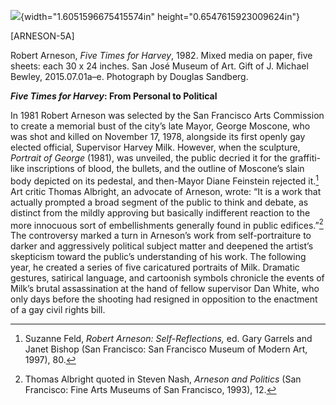 ![](media/image1.png){width="1.6051596675415574in" height="0.6547615923009624in"}

\[ARNESON-5A\]

Robert Arneson, *Five Times for Harvey*, 1982. Mixed media on paper, five sheets: each 30 x 24 inches. San José Museum of Art. Gift of J. Michael Bewley, 2015.07.01a–e. Photograph by Douglas Sandberg.

***Five Times for Harvey*: From Personal to Political**

In 1981 Robert Arneson was selected by the San Francisco Arts Commission to create a memorial bust of the city’s late Mayor, George Moscone, who was shot and killed on November 17, 1978, alongside its first openly gay elected official, Supervisor Harvey Milk. However, when the sculpture, *Portrait of George* (1981), was unveiled, the public decried it for the graffiti-like inscriptions of blood, the bullets, and the outline of Moscone’s slain body depicted on its pedestal, and then-Mayor Diane Feinstein rejected it.[^1] Art critic Thomas Albright, an advocate of Arneson, wrote: “It is a work that actually prompted a broad segment of the public to think and debate, as distinct from the mildly approving but basically indifferent reaction to the more innocuous sort of embellishments generally found in public edifices.”[^2] The controversy marked a turn in Arneson’s work from self-portraiture to darker and aggressively political subject matter and deepened the artist’s skepticism toward the public’s understanding of his work. The following year, he created a series of five caricatured portraits of Milk. Dramatic gestures, satirical language, and cartoonish symbols chronicle the events of Milk’s brutal assassination at the hand of fellow supervisor Dan White, who only days before the shooting had resigned in opposition to the enactment of a gay civil rights bill.

[^1]: Suzanne Feld, *Robert Arneson: Self-Reflections,* ed. Gary Garrels and Janet Bishop (San Francisco: San Francisco Museum of Modern Art, 1997), 80.

[^2]: Thomas Albright quoted in Steven Nash, *Arneson and Politics* (San Francisco: Fine Arts Museums of San Francisco, 1993), 12.
